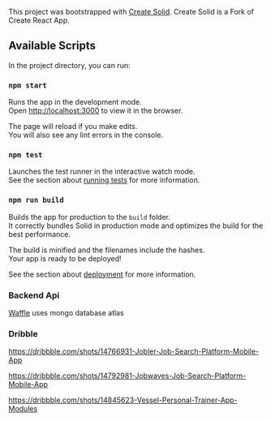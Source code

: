 This project was bootstrapped with [Create Solid](https://github.com/ryansolid/create-solid). Create Solid is a Fork of Create React App.

## Available Scripts

In the project directory, you can run:

### `npm start`

Runs the app in the development mode.<br>
Open [http://localhost:3000](http://localhost:3000) to view it in the browser.

The page will reload if you make edits.<br>
You will also see any lint errors in the console.

### `npm test`

Launches the test runner in the interactive watch mode.<br>
See the section about [running tests](https://github.com/ryansolid/solid) for more information.

### `npm run build`

Builds the app for production to the `build` folder.<br>
It correctly bundles Solid in production mode and optimizes the build for the best performance.

The build is minified and the filenames include the hashes.<br>
Your app is ready to be deployed!

See the section about [deployment](https://facebook.github.io/create-react-app/docs/deployment) for more information.

### Backend Api

[Waffle](https://github.com/Manviel/Waffle) uses mongo database atlas

### Dribble

https://dribbble.com/shots/14766931-Jobler-Job-Search-Platform-Mobile-App

https://dribbble.com/shots/14792981-Jobwaves-Job-Search-Platform-Mobile-App

https://dribbble.com/shots/14845623-Vessel-Personal-Trainer-App-Modules
